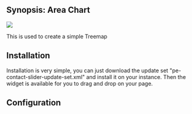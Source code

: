 ## Synopsis: Area Chart

![](../images/pe-treemap-chart.png)

This is used to create a simple Treemap

## Installation

Installation is very simple, you can just download the update set "pe-contact-slider-update-set.xml" and install it on your instance. Then the widget is available for you to drag and drop on your page.

## Configuration